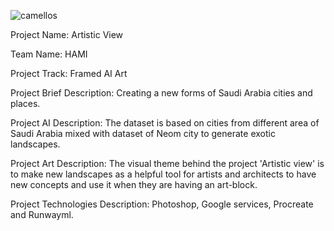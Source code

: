 ![camellos](https://user-images.githubusercontent.com/63075443/138353050-61c54905-b154-46d1-866d-76367ee4e1d5.jpg)

Project Name: Artistic View

Team Name: HAMI

Project Track: Framed AI Art

Project Brief Description: Creating a new forms of Saudi Arabia cities and places.

Project AI Description: The dataset is based on cities from different area of Saudi Arabia mixed with dataset of Neom city to generate exotic landscapes.

Project Art Description: The visual theme behind the project 'Artistic view' is to make new landscapes as a helpful tool for artists and architects to have new concepts and use it when they are having an art-block.

Project Technologies Description: Photoshop, Google services, Procreate and Runwayml.

